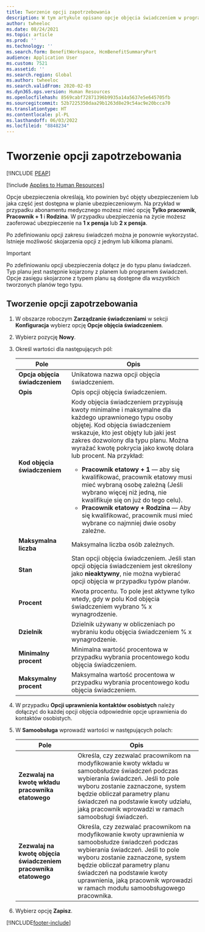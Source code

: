 ```yaml
---
title: Tworzenie opcji zapotrzebowania
description: W tym artykule opisano opcje objęcia świadczeniem w programie Microsoft Dynamics 365 Human Resources w przypadku wyboru uczestnika w planie lub programie świadczeń.
author: twheeloc
ms.date: 08/24/2021
ms.topic: article
ms.prod: ''
ms.technology: ''
ms.search.form: BenefitWorkspace, HcmBenefitSummaryPart
audience: Application User
ms.custom: 7521
ms.assetid: ''
ms.search.region: Global
ms.author: twheeloc
ms.search.validFrom: 2020-02-03
ms.dyn365.ops.version: Human Resources
ms.openlocfilehash: 8569cabf72871396b9935a14a5637e5e645705fb
ms.sourcegitcommit: 52b7225350daa29b1263d8e29c54ac9e20bcca70
ms.translationtype: HT
ms.contentlocale: pl-PL
ms.lasthandoff: 06/03/2022
ms.locfileid: "8848234"
---
```

# <a name="create-coverage-options"></a>Tworzenie opcji zapotrzebowania


[!INCLUDE [PEAP](../includes/peap-2.md)]

[!include [Applies to Human Resources](../includes/applies-to-hr.md)]

Opcje ubezpieczenia określają, kto powinien być objęty ubezpieczeniem lub jaka część jest dostępna w planie ubezpieczeniowym. Na przykład w przypadku abonamentu medycznego możesz mieć opcję **Tylko pracownik**, **Pracownik + 1** i **Rodzina**. W przypadku ubezpieczenia na życie możesz zaoferować ubezpieczenie na **1 x pensja** lub **2 x pensja**.

Po zdefiniowaniu opcji zakresu świadczeń można je ponownie wykorzystać. Istnieje możliwość skojarzenia opcji z jednym lub kilkoma planami.

> [!IMPORTANT]
> Po zdefiniowaniu opcji ubezpieczenia dołącz je do typu planu świadczeń. Typ planu jest następnie kojarzony z planem lub programem świadczeń. Opcje zasięgu skojarzone z typem planu są dostępne dla wszystkich tworzonych planów tego typu.

## <a name="create-coverage-options"></a>Tworzenie opcji zapotrzebowania
1. W obszarze roboczym **Zarządzanie świadczeniami** w sekcji **Konfiguracja** wybierz opcję **Opcje objęcia świadczeniem**.

2. Wybierz pozycję **Nowy**.

3. Określ wartości dla następujących pól:

   | Pole | Opis |
   | --- | --- |
   | **Opcja objęcia świadczeniem** | Unikatowa nazwa opcji objęcia świadczeniem. |
   | **Opis** | Opis opcji objęcia świadczeniem. |
   | **Kod objęcia świadczeniem** | Kody objęcia świadczeniem przypisują kwoty minimalne i maksymalne dla każdego uprawnionego typu osoby objętej. Kod objęcia świadczeniem wskazuje, kto jest objęty lub jaki jest zakres dozwolony dla typu planu. Można wyrażać kwotę pokrycia jako kwotę dolara lub procent. Na przykład:<ul><li>**Pracownik etatowy + 1** — aby się kwalifikować, pracownik etatowy musi mieć wybraną osobę zależną (Jeśli wybrano więcej niż jedną, nie kwalifikuje się on już do tego celu).</li><li>**Pracownik etatowy + Rodzina** — Aby się kwalifikować, pracownik musi mieć wybrane co najmniej dwie osoby zależne.</li></ul> |
   | **Maksymalna liczba** | Maksymalna liczba osób zależnych. |
   | **Stan** | Stan opcji objęcia świadczeniem. Jeśli stan opcji objęcia świadczeniem jest określony jako **nieaktywny**, nie można wybierać opcji objęcia w przypadku typów planów. |
   | **Procent** | Kwota procentu. To pole jest aktywne tylko wtedy, gdy w polu Kod objęcia świadczeniem wybrano % x wynagrodzenie. |
   | **Dzielnik** | Dzielnik używany w obliczeniach po wybraniu kodu objęcia świadczeniem % x wynagrodzenie. |
   | **Minimalny procent** | Minimalna wartość procentowa w przypadku wybrania procentowego kodu objęcia świadczeniem. |
   | **Maksymalny procent** | Maksymalna wartość procentowa w przypadku wybrania procentowego kodu objęcia świadczeniem. |

4. W przypadku **Opcji uprawnienia kontaktów osobistych** należy dołączyć do każdej opcji objęcia odpowiednie opcje uprawnienia do kontaktów osobistych.

5. W **Samoobsługa** wprowadź wartości w następujących polach:

   | Pole | Opis |
   | --- | --- |
   | **Zezwalaj na kwotę wkładu pracownika etatowego** | Określa, czy zezwalać pracownikom na modyfikowanie kwoty wkładu w samoobsłudze świadczeń podczas wybierania świadczeń. Jeśli to pole wyboru zostanie zaznaczone, system będzie obliczał parametry planu świadczeń na podstawie kwoty udziału, jaką pracownik wprowadzi w ramach samoobsługi świadczeń. |
   | **Zezwalaj na kwotę objęcia świadczeniem pracownika etatowego** | Określa, czy zezwalać pracownikom na modyfikowanie kwoty uprawnienia w samoobsłudze świadczeń podczas wybierania świadczeń. Jeśli to pole wyboru zostanie zaznaczone, system będzie obliczał parametry planu świadczeń na podstawie kwoty uprawnienia, jaką pracownik wprowadzi w ramach modułu samoobsługowego pracownika. |

6. Wybierz opcję **Zapisz**. 


[!INCLUDE[footer-include](../includes/footer-banner.md)]
